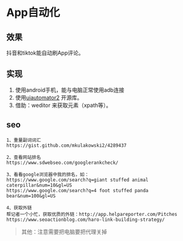 # App自动化

## 效果

抖音和tiktok能自动刷App评论。

## 实现
1. 使用android手机，能与电脑正常使用adb连接
2. 使用[uiautomator2](https://github.com/openatx/uiautomator2) 开源库。    
3. 借助：weditor 来获取元素（xpath等）。


## seo
```
1、重量副词词汇
https://gist.github.com/mkulakowski2/4289437

2、查看网站排名
https://www.sdwebseo.com/googlerankcheck/

3、看看google浏览器中我的排名，如：
https://www.google.com/search?q=giant stuffed animal caterpillar&num=10&gl=US
https://www.google.com/search?q=4 foot stuffed panda bear&num=100&gl=US

4、获取外链
帮记者一个小忙，获取优质的外链：http://app.helpareporter.com/Pitches
https://www.seoactionblog.com/haro-link-building-strategy/

```

> 其他：注意需要把电脑要把代理关掉